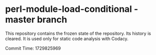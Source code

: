 # perl-module-load-conditional - master branch

This repository contains the frozen state of the repository.
Its history is cleared. It is used only for static code
analysis with Codacy.

Commit Time: 1729825969